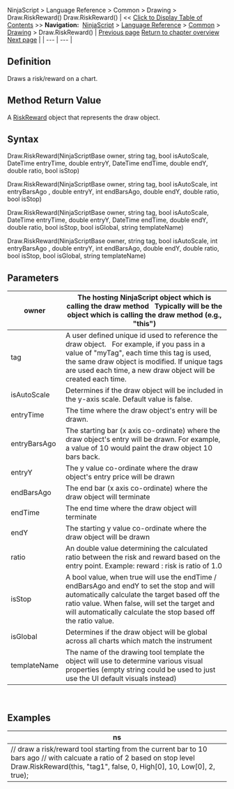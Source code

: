 ﻿
NinjaScript > Language Reference > Common > Drawing > Draw.RiskReward()
Draw.RiskReward()
| << [Click to Display Table of Contents](draw_riskreward.md) >> **Navigation:**     [NinjaScript](ninjascript-1.md) > [Language Reference](language_reference_wip-1.md) > [Common](common-1.md) > [Drawing](drawing-1.md) > Draw.RiskReward() | [Previous page](regressionchannel-1.md) [Return to chapter overview](drawing-1.md) [Next page](riskreward-1.md) |
| --- | --- |
## Definition
Draws a risk/reward on a chart.
 
## Method Return Value
A [RiskReward](riskreward-1.md) object that represents the draw object.
 
## Syntax
Draw.RiskReward(NinjaScriptBase owner, string tag, bool isAutoScale, DateTime entryTime, double entryY, DateTime endTime, double endY, double ratio, bool isStop)  

Draw.RiskReward(NinjaScriptBase owner, string tag, bool isAutoScale, int entryBarsAgo , double entryY, int endBarsAgo, double endY, double ratio, bool isStop)  

Draw.RiskReward(NinjaScriptBase owner, string tag, bool isAutoScale, DateTime entryTime, double entryY, DateTime endTime, double endY, double ratio, bool isStop, bool isGlobal, string templateName)  

Draw.RiskReward(NinjaScriptBase owner, string tag, bool isAutoScale, int entryBarsAgo , double entryY, int endBarsAgo, double endY, double ratio, bool isStop, bool isGlobal, string templateName)

## Parameters
| owner | The hosting NinjaScript object which is calling the draw method   Typically will be the object which is calling the draw method (e.g., "this") |
| --- | --- |
| tag | A user defined unique id used to reference the draw object.    For example, if you pass in a value of "myTag", each time this tag is used, the same draw object is modified. If unique tags are used each time, a new draw object will be created each time. |
| isAutoScale | Determines if the draw object will be included in the y-axis scale. Default value is false. |
| entryTime | The time where the draw object's entry will be drawn. |
| entryBarsAgo | The starting bar (x axis co-ordinate) where the draw object's entry will be drawn. For example, a value of 10 would paint the draw object 10 bars back. |
| entryY | The y value co-ordinate where the draw object's entry price will be drawn |
| endBarsAgo | The end bar (x axis co-ordinate) where the draw object will terminate |
| endTime | The end time where the draw object will terminate |
| endY | The starting y value co-ordinate where the draw object will be drawn |
| ratio | An double value determining the calculated ratio between the risk and reward based on the entry point. Example: reward : risk is ratio of 1.0 |
| isStop | A bool value, when true will use the endTime / endBarsAgo and endY to set the stop and will automatically calculate the target based off the ratio value. When false, will set the target and will automatically calculate the stop based off the ratio value. |
| isGlobal | Determines if the draw object will be global across all charts which match the instrument |
| templateName | The name of the drawing tool template the object will use to determine various visual properties (empty string could be used to just use the UI default visuals instead) |
 
## 
## Examples
| ns |
| --- |
| // draw a risk/reward tool starting from the current bar to 10 bars ago // with calcuate a ratio of 2 based on stop level Draw.RiskReward(this, "tag1", false, 0, High[0], 10, Low[0], 2, true); |


